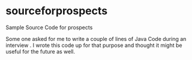 sourceforprospects
==================

Sample Source Code for prospects

Some one asked for me to write a couple of lines of Java Code during an interview . 
I wrote this code up for that purpose and thought it might be useful for the future as well.
